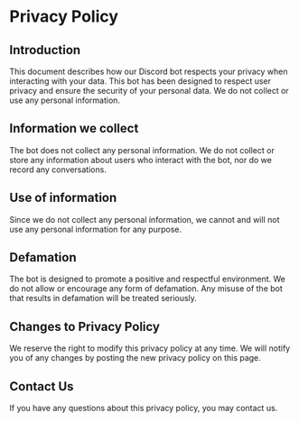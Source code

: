 # Privacy Policy

## Introduction

This document describes how our Discord bot respects your privacy when interacting with your data. This bot has been designed to respect user privacy and ensure the security of your personal data. We do not collect or use any personal information.

## Information we collect

The bot does not collect any personal information. We do not collect or store any information about users who interact with the bot, nor do we record any conversations.

## Use of information

Since we do not collect any personal information, we cannot and will not use any personal information for any purpose.

## Defamation

The bot is designed to promote a positive and respectful environment. We do not allow or encourage any form of defamation. Any misuse of the bot that results in defamation will be treated seriously.

## Changes to Privacy Policy

We reserve the right to modify this privacy policy at any time. We will notify you of any changes by posting the new privacy policy on this page.

## Contact Us

If you have any questions about this privacy policy, you may contact us.
